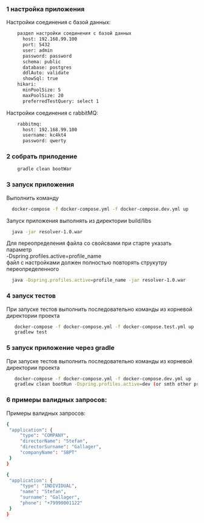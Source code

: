 ### 1 настройка приложения 
Настройки соединения с базой данных:    
```sh
    раздел настройки соединения с базой данных
      host: 192.168.99.100
      port: 5432
      user: admin
      password: password
      schema: public
      database: postgres
      ddlAuto: validate
      showSql: true
    hikari:
      minPoolSize: 5
      maxPoolSize: 20
      preferredTestQuery: select 1
  ```
Настройки соединения с rabbitMQ:    
```sh
    rabbitmq:
      host: 192.168.99.100
      username: kc4kt4
      password: qwerty
  ```

### 2 собрать прилодение 
```sh
    gradle clean bootWar
```
  
### 3 запуск приложения
Выполнить команду
   ```sh
     docker-compose -f docker-compose.yml -f docker-compose.dev.yml up
   ```
   Запуск приложения выполнять из директории build/libs
   ```sh
     java -jar resolver-1.0.war
   ```
Для переопределения файла со свойсвами при старте указать параметр 
<br> -Dspring.profiles.active=profile_name<br>
файл с настройками должен полностью повторять струкутру переопределенного
   
   ```sh
     java -Dspring.profiles.active=profile_name -jar resolver-1.0.war
   ```
   
### 4 запуск тестов     
При запуске тестов выполнить последовательно команды из корневой директории проекта
    
   ```sh
      docker-compose -f docker-compose.yml -f docker-compose.test.yml up
      gradlew test
   ```
### 5 запуск приложение через gradle     
При запуске тестов выполнить последовательно команды из корневой директории проекта

   ```sh
      docker-compose -f docker-compose.yml -f docker-compose.dev.yml up
      gradlew clean bootRun -Dspring.profiles.active=dev (or smth other profile name)
   ```
### 6 примеры валидных запросов:
Примеры валидных запросов:
   ```sh
{
	"application": {
		"type": "COMPANY",
		"directorName": "Stefan",
		"directorSurname": "Gallager",
		"companyName": "SBPT"
	}
}

{
	"application": {
		"type": "INDIVIDUAL",
		"name": "Stefan",
		"surname": "Gallager",
		"phone": "+79990001122"
	}
}
   ```
    

